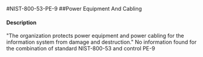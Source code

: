#NIST-800-53-PE-9
##Power Equipment And Cabling
#### Description
"The organization protects power equipment and power cabling for the information system from damage and destruction."
No information found for the combination of standard NIST-800-53 and control PE-9
